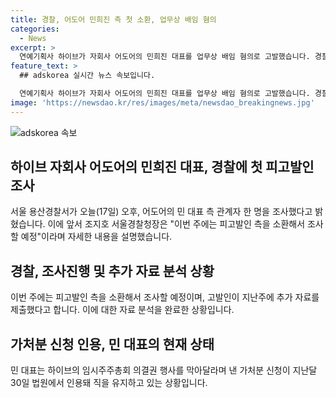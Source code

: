 ```yaml
---
title: 경찰, 어도어 민희진 측 첫 소환, 업무상 배임 혐의
categories:
  - News
excerpt: >
  연예기획사 하이브가 자회사 어도어의 민희진 대표를 업무상 배임 혐의로 고발했습니다. 경찰은 민 대표 측 관계자를 조사 중이며, 서울경찰청장은 추가 자료 분석 후 피고발인 측을 조사할 예정이라고 밝혔습니다. 민 대표는 임시주주총회 의결권 행사를 막아달라는 가처분 신청을 인용돼 법정 절차 중에 있습니다. 요약 : 하이브 자회사 대표 업무상 배임 혐의로 고발, 경찰 조사 중, 가처분 신청 법정 절차 진행.
feature_text: >
  ## adskorea 실시간 뉴스 속보입니다.

  연예기획사 하이브가 자회사 어도어의 민희진 대표를 업무상 배임 혐의로 고발했습니다. 경찰은 민 대표 측 관계자를 조사 중이며, 서울경찰청장은 추가 자료 분석 후 피고발인 측을 조사할 예정이라고 밝혔습니다. 민 대표는 임시주주총회 의결권 행사를 막아달라는 가처분 신청을 인용돼 법정 절차 중에 있습니다. 요약 : 하이브 자회사 대표 업무상 배임 혐의로 고발, 경찰 조사 중, 가처분 신청 법정 절차 진행.
image: 'https://newsdao.kr/res/images/meta/newsdao_breakingnews.jpg'
---
```


<p><img src="https://newsdao.kr/res/images/meta/newsdao_breakingnews.jpg" alt="adskorea 속보" /></p>

<h2 data-ke-size="size26">하이브 자회사 어도어의 민희진 대표, 경찰에 첫 피고발인 조사</h2>

<p data-ke-size="size16">서울 용산경찰서가 오늘(17일) 오후, 어도어의 민 대표 측 관계자 한 명을 조사했다고 밝혔습니다. 이에 앞서 조지호 서울경찰청장은 "이번 주에는 피고발인 측을 소환해서 조사할 예정"이라며 자세한 내용을 설명했습니다.</p>

<h2 data-ke-size="size26">경찰, 조사진행 및 추가 자료 분석 상황</h2>

<p data-ke-size="size16">이번 주에는 피고발인 측을 소환해서 조사할 예정이며, 고발인이 지난주에 추가 자료를 제출했다고 합니다. 이에 대한 자료 분석을 완료한 상황입니다.</p>

<h2 data-ke-size="size26">가처분 신청 인용, 민 대표의 현재 상태</h2>

<p data-ke-size="size16">민 대표는 하이브의 임시주주총회 의결권 행사를 막아달라며 낸 가처분 신청이 지난달 30일 법원에서 인용돼 직을 유지하고 있는 상황입니다.</p>

